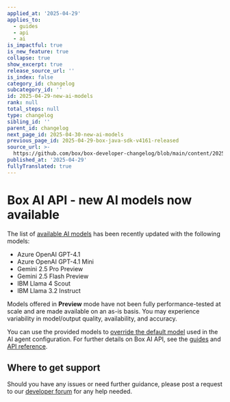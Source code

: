 ```yaml
---
applied_at: '2025-04-29'
applies_to:
  - guides
  - api
  - ai
is_impactful: true
is_new_feature: true
collapse: true
show_excerpt: true
release_source_url: ''
is_index: false
category_id: changelog
subcategory_id: ''
id: 2025-04-29-new-ai-models
rank: null
total_steps: null
type: changelog
sibling_id: ''
parent_id: changelog
next_page_id: 2025-04-30-new-ai-models
previous_page_id: 2025-04-29-box-java-sdk-v4161-released
source_url: >-
  https://github.com/box/box-developer-changelog/blob/main/content/2025/04-29-new-ai-models.md
published_at: '2025-04-29'
fullyTranslated: true
---
```

# Box AI API - new AI models now available

The list of [available AI models][1] has been recently updated with the following models:

* Azure OpenAI GPT-4.1
* Azure OpenAI GPT-4.1 Mini
* Gemini 2.5 Pro Preview
* Gemini 2.5 Flash Preview
* IBM Llama 4 Scout
* IBM Llama 3.2 Instruct

Models offered in **Preview** mode have not been fully performance-tested at scale and are made available on an as-is basis. You may experience variability in model/output quality, availability, and accuracy.

You can use the provided models to [override the default model][2] used in the AI agent configuration.
For further details on Box AI API, see the [guides][3] and [API reference][4].

<!-- more -->

## Where to get support

Should you have any issues or need further guidance, please post a request to
our [developer forum][5] for any help needed.

[1]: https://developer.box.com/guides/box-ai/supported-models/

[2]: https://box-ai/ai-agents/ai-agent-overrides

[3]: https://developer.box.com/guides/box-ai

[4]: https://developer.box.com/reference/post-ai-ask/

[5]: https://forum.box.com/
